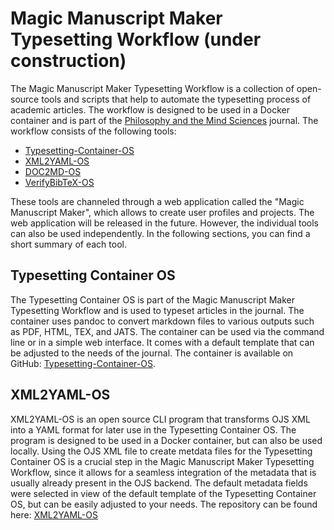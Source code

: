 # Magic Manuscript Maker Typesetting Workflow (under construction)
The Magic Manuscript Maker Typesetting Workflow is a collection of open-source tools and scripts that help to automate the typesetting process of academic articles. The workflow is designed to be used in a Docker container and is part of the [Philosophy and the Mind Sciences](https://philosophymindscience.org/) journal. The workflow consists of the following tools:

- [Typesetting-Container-OS](https://github.com/phimisci/typesetting-container-os)
- [XML2YAML-OS](https://github.com/phimisci/xml2yaml-os)
- [DOC2MD-OS](https://github.com/phimisci/doc2md-os)
- [VerifyBibTeX-OS](https://github.com/phimisci/verifybibtex-os)

These tools are channeled through a web application called the "Magic Manuscript Maker", which allows to create user profiles and projects. The web application will be released in the future. However, the individual tools can also be used independently. In the following sections, you can find a short summary of each tool.

## Typesetting Container OS
The Typesetting Container OS is part of the Magic Manuscript Maker Typesetting Workflow and is used to typeset articles in the journal. The container uses pandoc to convert markdown files to various outputs such as PDF, HTML, TEX, and JATS. The container can be used via the command line or in a simple web interface. It comes with a default template that can be adjusted to the needs of the journal. The container is available on GitHub: [Typesetting-Container-OS](https://github.com/phimisci/typesetting-container-os).

## XML2YAML-OS
XML2YAML-OS is an open source CLI program that transforms OJS XML into a YAML format for later use in the Typesetting Container OS. The program is designed to be used in a Docker container, but can also be used locally. Using the OJS XML file to create metdata files for the Typesetting Container OS is a crucial step in the Magic Manuscript Maker Typesetting Workflow, since it allows for a seamless integration of the metadata that is usually already present in the OJS backend. The default metadata fields were selected in view of the default template of the Typesetting Container OS, but can be easily adjusted to your needs. The repository can be found here: [XML2YAML-OS](https://github.com/phimisci/xml2yaml-os)



